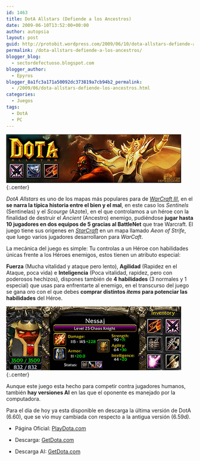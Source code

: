 ```yaml
---
id: 1463
title: DotA Allstars (Defiende a los Ancestros)
date: 2009-06-10T13:52:00+00:00
author: autopsia
layout: post
guid: http://protobit.wordpress.com/2009/06/10/dota-allstars-defiende-a-los-ancestros/
permalink: /dota-allstars-defiende-a-los-ancestros/
blogger_blog:
  - sectordefectuoso.blogspot.com
blogger_author:
  - Epyros
blogger_8a1fc3a171a50092dc373819a7cb94b2_permalink:
  - /2009/06/dota-allstars-defiende-los-ancestros.html
categories:
  - Juegos
tags:
  - DotA
  - PC
---
```

![Dota Allstars](/assets/images/2009/06/dota.jpg){:.center}

_DotA Allstars_ es uno de los mapas más populares para de _[WarCraft III](http://es.wikipedia.org/wiki/Warcraft_III:_The_Frozen_Throne)_, en el **se narra la típica historia entre el bien y el mal**, en este caso los _Sentinels_ (Sentinelas) y el _Scourge_ (Azote), en el que controlamos a un héroe con la finalidad de destruir el _Ancient_ (Ancestro) enemigo, pudiéndose **jugar hasta 10 jugadores en dos equipos de 5 gracias al BattleNet** que trae Warcraft. El juego tiene sus origenes en [_StarCraft_](http://es.wikipedia.org/wiki/Starcraft) en un mapa llamado _Aeon of Strife_, que luego varios jugadores desarrollaron para _WarCaft_.

<!--more-->
La mecánica del juego es simple: Tu controlas a un Héroe con habilidades únicas frente a los Héroes enemigos, estos tienen un atributo especial:

 **Fuerza** (Mucha vitalidad y ataque pero lento), **Agilidad** (Rapidez en el Ataque, poca vida) e **Inteligencia** (Poca vitalidad, rapidez, pero con poderosos hechizos), dispones también de **4 habilidades** (3 normales y 1 especial) que usas para enfrentarte al enemigo, en el transcurso del juego se gana oro con el que debes **comprar distintos  _items_ para potenciar las habilidades** del Héroe.

  ![Nessaj - The Chaos Knight](/assets/images/2009/06/nessaj.jpg){:.center}

Aunque este juego esta hecho para competir contra jugadores humanos, también **hay versiones AI** en las que el oponente es manejado por la computadora.

Para el día de hoy ya esta disponible en descarga la última versión de DotA (6.60), que se vio muy cambiada con respecto a la antigua versión (6.59d).

* Página Oficial: [PlayDota.com](http://www.playdota.com/)

* Descarga: [GetDota.com](http://www.getdota.com/)

* Descarga AI: [GetDota.com](http://www.getdota.com/ai_maps)

[](http://www.getdota.com/ai_maps)
